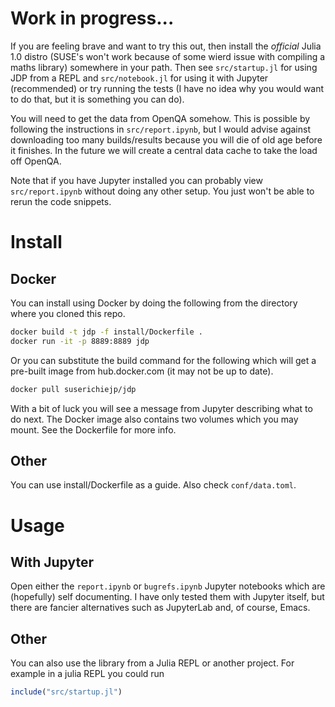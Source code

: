 # Work in progress...

If you are feeling brave and want to try this out, then install the *official*
Julia 1.0 distro (SUSE's won't work because of some wierd issue with compiling
a maths library) somewhere in your path. Then see `src/startup.jl` for using
JDP from a REPL and `src/notebook.jl` for using it with Jupyter (recommended)
or try running the tests (I have no idea why you would want to do that, but it
is something you can do).

You will need to get the data from OpenQA somehow. This is possible by
following the instructions in `src/report.ipynb`, but I would advise against
downloading too many builds/results because you will die of old age before it
finishes. In the future we will create a central data cache to take the load
off OpenQA.

Note that if you have Jupyter installed you can probably view
`src/report.ipynb` without doing any other setup. You just won't be able to
rerun the code snippets.

# Install

## Docker

You can install using Docker by doing the following from the directory where
you cloned this repo.

```sh
docker build -t jdp -f install/Dockerfile .
docker run -it -p 8889:8889 jdp
```

Or you can substitute the build command for the following which will get a
pre-built image from hub.docker.com (it may not be up to date).

```sh
docker pull suserichiejp/jdp
```

With a bit of luck you will see a message from Jupyter describing what to do
next. The Docker image also contains two volumes which you may mount. See the
Dockerfile for more info.

## Other

You can use install/Dockerfile as a guide. Also check `conf/data.toml`.

# Usage

## With Jupyter

Open either the `report.ipynb` or `bugrefs.ipynb` Jupyter notebooks which are
(hopefully) self documenting. I have only tested them with Jupyter itself, but
there are fancier alternatives such as JupyterLab and, of course, Emacs.

## Other

You can also use the library from a Julia REPL or another project. For example
in a julia REPL you could run

```julia
include("src/startup.jl")
```
